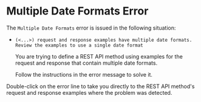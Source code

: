 # Multiple Date Formats Error

The `Multiple Date Formats` error is issued in the following situation:

* `(<...>) request and response examples have multiple date formats. Review the examples to use a single date format`

  You are trying to define a REST API method using examples for the request and response that contain multiple date formats.

  Follow the instructions in the error message to solve it.

Double-click on the error line to take you directly to the REST API method's request and response examples where the problem was detected.

